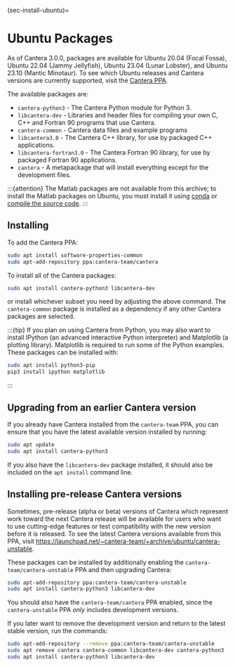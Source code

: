 (sec-install-ubuntu)=
# Ubuntu Packages

As of Cantera 3.0.0, packages are available for Ubuntu 20.04 (Focal Fossa), Ubuntu 22.04
(Jammy Jellyfish), Ubuntu 23.04 (Lunar Lobster), and Ubuntu 23.10 (Mantic Minotaur). To
see which Ubuntu releases and Cantera versions are currently supported, visit the
[Cantera PPA](https://launchpad.net/~cantera-team/+archive/ubuntu/cantera).

The available packages are:

- `cantera-python3` - The Cantera Python module for Python 3.
- `libcantera-dev` - Libraries and header files for compiling your own C, C++ and
  Fortran 90 programs that use Cantera.
- `cantera-common` - Cantera data files and example programs
- `libcantera3.0` - The Cantera C++ library, for use by packaged C++ applications.
- `libcantera-fortran3.0` - The Cantera Fortran 90 library, for use by packaged
  Fortran 90 applications.
- `cantera` - A metapackage that will install everything except for the development
  files.

:::{attention}
The Matlab packages are not available from this archive; to install the Matlab packages
on Ubuntu, you must install it using [conda](sec-conda-matlab-interface) or
[compile the source code](sec-compiling).
:::

## Installing

To add the Cantera PPA:

```bash
sudo apt install software-properties-common
sudo apt-add-repository ppa:cantera-team/cantera
```

To install all of the Cantera packages:

```bash
sudo apt install cantera-python3 libcantera-dev
```

or install whichever subset you need by adjusting the above command. The
`cantera-common` package is installed as a dependency if any other Cantera packages are
selected.

:::{tip}
If you plan on using Cantera from Python, you may also want to install IPython (an
advanced interactive Python interpreter) and Matplotlib (a plotting library). Matplotlib
is required to run some of the Python examples. These packages can be installed with:

```bash
sudo apt install python3-pip
pip3 install ipython matplotlib
```
:::

## Upgrading from an earlier Cantera version

If you already have Cantera installed from the `cantera-team` PPA, you can ensure that
you have the latest available version installed by running:

```bash
sudo apt update
sudo apt install cantera-python3
```

If you also have the `libcantera-dev` package installed, it should also be included on
the `apt install` command line.

## Installing pre-release Cantera versions

Sometimes, pre-release (alpha or beta) versions of Cantera which represent work toward
the next Cantera release will be available for users who want to use cutting-edge
features or test compatibility with the new version before it is released. To see the
latest Cantera versions available from this PPA, visit
<https://launchpad.net/~cantera-team/+archive/ubuntu/cantera-unstable>.

These packages can be installed by additionally enabling the
`cantera-team/cantera-unstable` PPA and then upgrading Cantera:

```bash
sudo apt-add-repository ppa:cantera-team/cantera-unstable
sudo apt install cantera-python3 libcantera-dev
```

You should also have the `cantera-team/cantera` PPA enabled, since the
`cantera-unstable` PPA *only* includes development versions.

If you later want to remove the development version and return to the latest stable
version, run the commands:

```bash
sudo apt-add-repository --remove ppa:cantera-team/cantera-unstable
sudo apt remove cantera cantera-common libcantera-dev cantera-python3
sudo apt install cantera-python3 libcantera-dev
```
